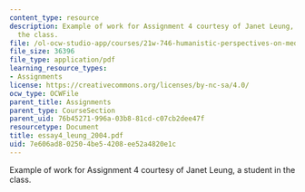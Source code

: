 ```yaml
---
content_type: resource
description: Example of work for Assignment 4 courtesy of Janet Leung, a student in
  the class.
file: /ol-ocw-studio-app/courses/21w-746-humanistic-perspectives-on-medicine-from-ancient-greece-to-modern-america-spring-2005/7e606ad802504be54208ee52a4820e1c_essay4_leung_2004.pdf
file_size: 36396
file_type: application/pdf
learning_resource_types:
- Assignments
license: https://creativecommons.org/licenses/by-nc-sa/4.0/
ocw_type: OCWFile
parent_title: Assignments
parent_type: CourseSection
parent_uid: 76b45271-996a-03b8-81cd-c07cb2dee47f
resourcetype: Document
title: essay4_leung_2004.pdf
uid: 7e606ad8-0250-4be5-4208-ee52a4820e1c
---
```

Example of work for Assignment 4 courtesy of Janet Leung, a student in the class.